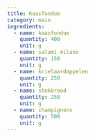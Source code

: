 ```yaml
---
title: Kaasfondue
category: main
ingredients:
  - name: kaasfondue
    quantity: 400
    unit: g
  - name: salami milano
    quantity: 150
    unit: g
  - name: krielaardappelen
    quantity: 250
    unit: g
  - name: stokbrood
    quantity: 250
    unit: g
  - name: champignons
    quantity: 500
    unit: g
---
```


<Recipe />
